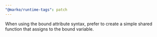 ```yaml
---
"@marko/runtime-tags": patch
---
```


When using the bound attribute syntax, prefer to create a simple shared function that assigns to the bound variable.
